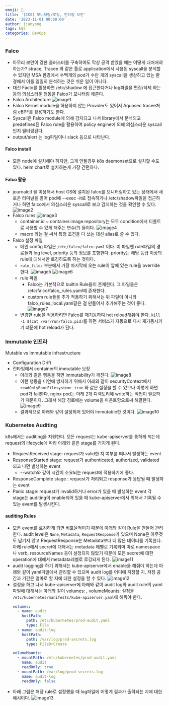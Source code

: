 ```yaml
---
emoji: 🧢
title: '[CKS] 모니터링/로깅, 런타임 보안' 
date: '2023-11-01 00:00:00'
author: jjunyong
tags: k8s
categories: DevOps
---
```


### Falco
- 아무리 보안이 강한 클러스터를 구축하여도 막상 공격 받았을 때는 어떻게 대처애햐 하는가? strace, Tracee 와 같은 툴로 application에서 사용된 syscall을 분석할 수 있지만 MSA 환경에서 수백개의 pod가 수만 개의 syscall을 생상하고 있는 환경에서 이를 일일히 분석하는 것은 쉬운 일이 아니다. 
- 대신 Faclo를 활용하면 /etc/shadow 에 접근한다거나 log파일을 편집/삭제 하는 등의 의심스러운 행동을 Falco가 모니터링 해준다.
- Falco Architecture
![image1](./image1.png)
- Falco Kernel module을 허용하지 않는 Provider도 있어서 Aquasec tracee처럼 eBPF를 활용하기도 한다. 
- Syscall은 Falco module에 의해 감지되고 나서 library에서 분석되고 predefined된 Falco rule을 활용하여 policy engine에 의해 의심스러운 syscall인지 필터링된다. 
- output/alert 는 log파일이나 slack 등으로 나타난다. 

#### Falco install
- 모든 node에 설치해야 하지만, 그게 안될경우 k8s daemonset으로 설치할 수도 있다. helm chart로 설치하는게 가장 간편하다. 

#### Falco 활용
- journalctl 을 이용해서 host OS에 설치된 falco를 모니터링하고 있는 상태에서 새로운 터미널을 열어 pod에 --exec -it로 접속하거나 /etc/shadow파일을 접근하거나 하면 falco에서 의심스러운 syscall로 보고 감지하는 것을 확인할 수 있다.
![image2](./image2.png)
- Falco rules
  ![image3](./image3.png)
  - container.id ~ container.image.repository는 모두 condition에서 디폴트로 사용할 수 있게 해주는 변수(?) 들이다. 
  ![image4](./image4.png)
  - macro 라는 걸 써서 특정 조건을 다 쓰는 대신 alias로 쓸 수 있다. 
- Falco 설정 파일 
  - 메인 config 파일은 `/etc/falco/falco.yaml` 이다. 이 파일엔 rule파일의 경로들과 log level, priority 등의 정보를 포함한다. priority는 해당 등급 이상의 rule에 대해서만 로깅하도록 하는 것이다.
  - `rule_file:` 부분에서 가장 마지막에 오는 rule이 앞에 있는 rule을 override한다. 
  ![image5](./image5.png)
  ![image6](./image6.png)
  - rule 파일
    - Falco는 기본적으로 builtin Rule들이 존재한다. 그 파일들은 /etc/falco/falco_rules.yaml에 존재한다.
    - custom rule들을 추가 적용하기 위해서는 위 파일이 아니라 falco_rules_local.yaml같은 걸 만들어서 추가해주는 것이 좋다. 
    ![image7](./image7.png)
  - 변경한 rule을 적용하려면 Falco를 재기동하여 hot reload해줘야 한다. 
    `kill -1 $(cat /var/run/falco.pid)`를 하면 서비스가 자동으로 다시 재기동시키기 떄문에 hot reload가 된다. 

### Immutable 인프라
Mutable vs Immutable infrastructure
- Configuration Drift
- 런타임에서 container의 immutable 보장
  - 아래와 같은 행동을 하면 immutability가 깨진다.
    ![image8](./image8.png)
  - 이런 행동을 미연에 방지하기 위해서 아래와 같이 securityContext에서 `readOnlyRootFilesystem: true` 와 같은 설정을 할 수 있으나 이렇게 하면 pod가 fail한다. nginx pod는 아래 2개 디렉토리에 write하는 작업이 필요하기 때문이다. 그래서 해당 경로에는 volume을 마운트함으로써 해결한다. 
    ![image9](./image9.png)
  - 결과적으로 아래와 같이 설정되어 있어야 Immutable한 것이다. 
    ![image10](./image10.png)

### Kubernetes Auditing
k8s에서는 auditing을 지원한다. 모든 request는 kube-apiserver를 통하게 되는데 request의 lifecycle에 따라 아래와 같은 stage를 거지게 된다.
- RequestReceived stage: request가 valid한 지 여부를 떠나서 발생하는 event
- ResponseStarted stage: request가 authenticated, authorized, validated 되고 나면 발생하는 event
  - --watch와 같이 시간이 소요되는 request에 적용하기에 좋다. 
- ResponseComplete stage : request가 처리되고 response가 응답될 때 발생하는 event 
- Panic stage: request가 invalid하거나 error가 있을 때 발생하는 event 
각 stage는 auditing이 enable되어 있을 때  kube-apiserver에서 의해서 기록될 수 있는 event를 발생시킨다. 

#### auditing Rules
- 모든 event를 로깅하게 되면 비효율적이기 때문에 아래와 같이 Rule을 만들어 관리한다. audit level은 `None`, `Metadata`, `RequestResponse`가 있으며 None은 아무것도 남기지 않고 RequestResponse는 Metadata보다 더 많은 데이터를 기록한다. 아래 rule에서 secret에 대해서는 metadata 레벨로 기록되며 따로 namespace나 verb, resourceNames 등이 설정되지 않았기 때문에 모든 secret에 대한 operation에 대해서 metadata레벨로 로깅되게 된다. 
![image11](./image11.png)
- audit logging을 하기 위해서는 kube-apiserver에서 enable을 해줘야 하는데 아래와 같이 yaml파일에서 관리할 수 있으며 audit log를 어디에 저장할 지, 저장 공간과 기간은 얼마로 할 지에 대한 설정을 할 수 있다. 
![image12](./image12.png)
- 설정을 하고 나서 kube-apiserver에 아래와 같이 audit log와 audit rule의 yaml파일에 대해서는 아래와 같이 volumes: , volumeMounts: 설정을 `/etc/kubernetes/manifests/kube-apiserver.yaml`에 해줘야 한다.
  ```yaml
  volumes: 
    - name: audit
      hostPath:
        path: /etc/kubernetes/prod-audit.yaml
        type: File
    - name: audit-log
      hostPath:
        path: /var/log/prod-secrets.log
        type: FileOrCreate
  ```
  ```yaml
  volumeMounts: 
    - mountPath: /etc/kubernetes/prod-audit.yaml
      name: audit
      readOnly: true
    - mountPath: /var/log/prod-secrets.log
      name: audit-log
      readOnly: false
  ```
- 아래 그림은 해당 rule로 설정했을 때 log파일에 어떻게 결과가 출력되는 지에 대한 예시이다. 
![image13](./image13.png)